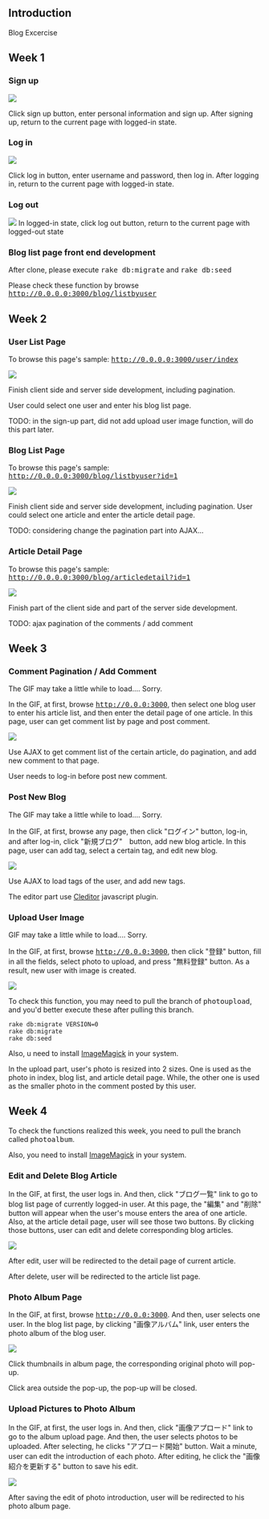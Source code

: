 ## Introduction

Blog Excercise

## Week 1

### Sign up
<img src="https://github.com/cliffzhaobupt/blog/raw/master/sampleimg/signup.png"/>

Click sign up button, enter personal information and sign up. After signing up, return to the current page with logged-in state.

### Log in
<img src="https://github.com/cliffzhaobupt/blog/raw/master/sampleimg/login.png"/>

Click log in button, enter username and password, then log in. After logging in, return to the current page with logged-in state.

### Log out
<img src="https://github.com/cliffzhaobupt/blog/raw/master/sampleimg/logout.png"/>
In logged-in state, click log out button, return to the current page with logged-out state

### Blog list page front end development

After clone, please execute <tt>rake db:migrate</tt> and <tt>rake db:seed</tt>

Please check these function by browse <tt>http://0.0.0.0:3000/blog/listbyuser</tt>

## Week 2

### User List Page
To browse this page's sample: <tt>http://0.0.0.0:3000/user/index</tt>

<img src="https://github.com/cliffzhaobupt/blog/raw/master/sampleimg/index.png"/>

Finish client side and server side development, including pagination.

User could select one user and enter his blog list page.

TODO: in the sign-up part, did not add upload user image function, will do this part later.

### Blog List Page
To browse this page's sample: <tt>http://0.0.0.0:3000/blog/listbyuser?id=1</tt>

<img src="https://github.com/cliffzhaobupt/blog/raw/master/sampleimg/bloglist.png"/>

Finish client side and server side development, including pagination.
User could select one article and enter the article detail page.

TODO: considering change the pagination part into AJAX...

### Article Detail Page
To browse this page's sample: <tt>http://0.0.0.0:3000/blog/articledetail?id=1</tt>

<img src="https://github.com/cliffzhaobupt/blog/raw/master/sampleimg/articledetail.png"/>

Finish part of the client side and part of the server side development.

TODO: ajax pagination of the comments / add comment

## Week 3

### Comment Pagination / Add Comment
The GIF may take a little while to load.... Sorry.

In the GIF, at first, browse <tt>http://0.0.0:3000</tt>, then select one blog user to enter his article list, and then enter the detail page of one article. In this page, user can get comment list by page and post comment.

<img src="https://github.com/cliffzhaobupt/blog/raw/master/sampleimg/comment.gif"/>

Use AJAX to get comment list of the certain article, do pagination, and add new comment to that page.

User needs to log-in before post new comment.

### Post New Blog
The GIF may take a little while to load.... Sorry.

In the GIF, at first, browse any page, then click "ログイン" button, log-in, and after log-in, click "新規ブログ"　button, add new blog article. In this page, user can add tag, select a certain tag, and edit new blog.

<img src="https://github.com/cliffzhaobupt/blog/raw/master/sampleimg/addblog.gif"/>

Use AJAX to load tags of the user, and add new tags.

The editor part use [Cleditor](http://premiumsoftware.net/CLEditor) javascript plugin.

### Upload User Image
GIF may take a little while to load.... Sorry.

In the GIF, at first, browse <tt>http://0.0.0:3000</tt>, then click "登録" button, fill in all the fields, select photo to upload, and press "無料登録" button. As a result, new user with image is created.

<img src="https://github.com/cliffzhaobupt/blog/raw/master/sampleimg/uploadphoto.gif"/>

To check this function, you may need to pull the branch of <tt>photoupload</tt>, and you'd better execute these  after pulling this branch.

```
rake db:migrate VERSION=0
rake db:migrate
rake db:seed
```

Also, u need to install [ImageMagick](http://www.imagemagick.org/script/binary-releases.php) in your system.

In the upload part, user's photo is resized into 2 sizes. One is used as the photo in index, blog list, and article detail page. While, the other one is used as the smaller photo in the comment posted by this user.


## Week 4

To check the functions realized this week, you need to pull the branch called <tt>photoalbum</tt>.

Also, you need to install [ImageMagick](http://www.imagemagick.org/script/binary-releases.php) in your system.

### Edit and Delete Blog Article

In the GIF, at first, the user logs in. And then, click "ブログ一覧" link to go to blog list page of currently logged-in user. At this page, the "編集" and "削除" button will appear when the user's mouse enters the area of one article. Also, at the article detail page, user will see those two buttons. By clicking those buttons, user can edit and delete corresponding blog articles.

<img src="https://github.com/cliffzhaobupt/blog/raw/master/sampleimg/articleeditdelete.gif"/>

After edit, user will be redirected to the detail page of current article.

After delete, user will be redirected to the article list page.

### Photo Album Page

In the GIF, at first, browse <tt>http://0.0.0:3000</tt>. And then, user selects one user. In the blog list page, by clicking "画像アルバム" link, user enters the photo album of the blog user. 

<img src="https://github.com/cliffzhaobupt/blog/raw/master/sampleimg/photolist.gif"/>

Click thumbnails in album page, the corresponding original photo will pop-up.

Click area outside the pop-up, the pop-up will be closed.

### Upload Pictures to Photo Album

In the GIF, at first, the user logs in. And then, click "画像アプロード" link to go to the album upload page. And then, the user selects photos to be uploaded. After selecting, he clicks "アプロード開始" button. Wait a minute, user can edit the introduction of each photo. After editing, he click the "画像紹介を更新する" button to save his edit.

<img src="https://github.com/cliffzhaobupt/blog/raw/master/sampleimg/uploadphotoalbum.gif"/>

After saving the edit of photo introduction, user will be redirected to his photo album page.
